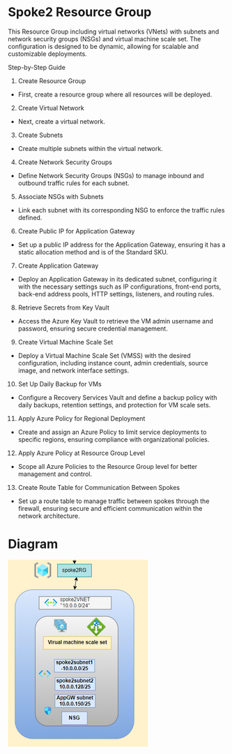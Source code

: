 # Spoke2 Resource Group

This Resource Group  including virtual networks (VNets) with subnets and network security groups (NSGs) and virtual machine scale set. The configuration is designed to be dynamic, allowing for scalable and customizable deployments.

Step-by-Step Guide
1. Create Resource Group
- First, create a resource group where all resources will be deployed.

2. Create Virtual Network
- Next, create a virtual network.

3. Create Subnets
- Create multiple subnets within the virtual network.

4. Create Network Security Groups
- Define Network Security Groups (NSGs) to manage inbound and outbound traffic rules for each subnet.

5. Associate NSGs with Subnets
- Link each subnet with its corresponding NSG to enforce the traffic rules defined.

6. Create Public IP for Application Gateway
- Set up a public IP address for the Application Gateway, ensuring it has a static allocation method and is of the Standard SKU.

7. Create Application Gateway
- Deploy an Application Gateway in its dedicated subnet, configuring it with the necessary settings such as IP configurations, front-end ports, back-end address pools, HTTP settings, listeners, and routing rules.

8. Retrieve Secrets from Key Vault
- Access the Azure Key Vault to retrieve the VM admin username and password, ensuring secure credential management.

9. Create Virtual Machine Scale Set
- Deploy a Virtual Machine Scale Set (VMSS) with the desired configuration, including instance count, admin credentials, source image, and network interface settings.

10.  Set Up Daily Backup for VMs
- Configure a Recovery Services Vault and define a backup policy with daily backups, retention settings, and protection for VM scale sets.

11.  Apply Azure Policy for Regional Deployment
- Create and assign an Azure Policy to limit service deployments to specific regions, ensuring compliance with organizational policies.

12.  Apply Azure Policy at Resource Group Level
- Scope all Azure Policies to the Resource Group level for better management and control.

13.  Create Route Table for Communication Between Spokes
- Set up a route table to manage traffic between spokes through the firewall, ensuring secure and efficient communication within the network architecture.


# Diagram

![Spoke2](Images/spoke2.png)
